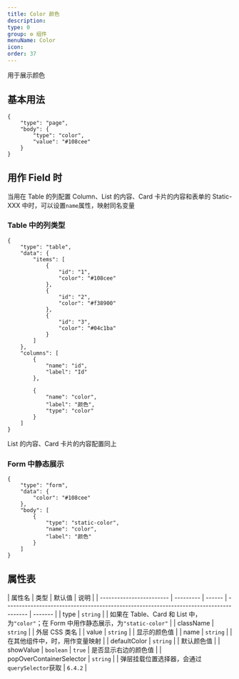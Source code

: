 ```yaml
---
title: Color 颜色
description:
type: 0
group: ⚙ 组件
menuName: Color
icon:
order: 37
---
```


用于展示颜色

## 基本用法

```schema
{
    "type": "page",
    "body": {
        "type": "color",
        "value": "#108cee"
    }
}
```

## 用作 Field 时

当用在 Table 的列配置 Column、List 的内容、Card 卡片的内容和表单的 Static-XXX 中时，可以设置`name`属性，映射同名变量

### Table 中的列类型

```schema: scope="body"
{
    "type": "table",
    "data": {
        "items": [
            {
                "id": "1",
                "color": "#108cee"
            },
            {
                "id": "2",
                "color": "#f38900"
            },
            {
                "id": "3",
                "color": "#04c1ba"
            }
        ]
    },
    "columns": [
        {
            "name": "id",
            "label": "Id"
        },

        {
            "name": "color",
            "label": "颜色",
            "type": "color"
        }
    ]
}
```

List 的内容、Card 卡片的内容配置同上

### Form 中静态展示

```schema: scope="body"
{
    "type": "form",
    "data": {
        "color": "#108cee"
    },
    "body": [
        {
            "type": "static-color",
            "name": "color",
            "label": "颜色"
        }
    ]
}
```

## 属性表

| 属性名                   | 类型      | 默认值 | 说明                                                                                   |
| ------------------------ | --------- | ------ | -------------------------------------------------------------------------------------- | ------- |
| type                     | `string`  |        | 如果在 Table、Card 和 List 中，为`"color"`；在 Form 中用作静态展示，为`"static-color"` |
| className                | `string`  |        | 外层 CSS 类名                                                                          |
| value                    | `string`  |        | 显示的颜色值                                                                           |
| name                     | `string`  |        | 在其他组件中，时，用作变量映射                                                         |
| defaultColor             | `string`  |        | 默认颜色值                                                                             |
| showValue                | `boolean` | `true` | 是否显示右边的颜色值                                                                   |
| popOverContainerSelector | `string`  |        | 弹层挂载位置选择器，会通过`querySelector`获取                                          | `6.4.2` |
